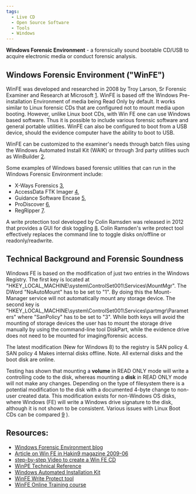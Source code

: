 ```yaml
---
tags:
  - Live CD
  - Open Source Software
  - Tools
  - Windows
---
```


**Windows Forensic Environment** - a forensically sound bootable CD/USB
to acquire electronic media or conduct forensic analysis.

## Windows Forensic Environment ("WinFE")

WinFE was developed and researched in 2008 by Troy Larson, Sr Forensic
Examiner and Research at Microsoft
[1](http://www.twine.com/item/113421dk0-g99/windows-fe). WinFE is based
off the Windows Pre-installation Environment of media being Read Only by
default. It works similar to Linux forensic CDs that are configured not
to mount media upon booting. However, unlike Linux boot CDs, with Win FE
one can use Windows based software. Thus it is possible to include
various forensic software and general portable utilities. WinFE can also
be configured to boot from a USB device, should the evidence computer
have the ability to boot to USB.

WinFE can be customized to the examiner's needs through batch files
using the Windows Automated Install Kit (WAIK) or through 3rd party
utilities such as WinBuilder [2](http://reboot.pro).

Some examples of Windows based forensic utilities that can run in the
Windows Forensic Environment include:

- X-Ways Forensics [3](http://www.x-ways.net),
- AccessData FTK Imager [4](http://www.accessdata.com),
- Guidance Software Encase [5](http://www.guidancesoftware.com),
- ProDiscover [6](http://www.techpathways.net),
- RegRipper [7](https://regripper.wordpress.com/).

A write protection tool developed by Colin Ramsden was released in 2012
that provides a GUI for disk toggling [8](http://www.ramsdens.org.uk/).
Colin Ramsden's write protect tool effectively replaces the command line
to toggle disks on/offline or readonly/readwrite.

## Technical Background and Forensic Soundness

Windows FE is based on the modification of just two entries in the
Windows Registry. The first key is located at
"HKEY_LOCAL_MACHINE\system\ControlSet001\Services\MountMgr". The DWord
"NoAutoMount" has to be set to "1". By doing this the Mount-Manager
service will not automatically mount any storage device. The second key
is "HKEY_LOCAL_MACHINE\system\ControlSet001\Services\partmgr\Parameters"
where "SanPolicy" has to be set to "3". While both keys will avoid the
mounting of storage devices the user has to mount the storage drive
manually by using the command-line tool DiskPart, while the evidence
drive does not need to be mounted for imaging/forensic access.

The latest modification (New for Windows 8) to the registry is SAN
policy 4. SAN policy 4 Makes internal disks offline. Note. All external
disks and the boot disk are online.

Testing has shown that mounting a **volume** in READ ONLY mode will
write a controlling code to the disk, whereas mounting a **disk** in
READ ONLY mode will not make any changes. Depending on the type of
filesystem there is a potential modification to the disk with a
documented 4-byte change to non-user created data. This modification
exists for non-Windows OS disks, where Windows (FE) will write a Windows
drive signature to the disk, although it is not shown to be consistent.
Various issues with Linux Boot CDs can be compared
[9](forensic_live_cd_issues.md) ).

## Resources:

* [Windows Forensic Environment blog](https://winfe.wordpress.com/)
* [Article on Win FE in Hakin9 magazine 2009-06](https://hakin9.org/)
* [step-by-step Video to create a Win FE CD](http://www.youtube.com/v/J3T5wnPiObI)
* [WinPE Technical Reference](https://learn.microsoft.com/en-us/windows-hardware/manufacture/desktop/winpe-intro?view=windows-11)
* [Windows Automated Installation Kit](https://www.microsoft.com/en-us/download/details.aspx?id=5753)
* [WinFE Write Protect tool](http://www.ramsdens.org.uk/)
* [WinFE Online Training course](http://courses.dfironlinetraining.com/windows-forensic-environment)
